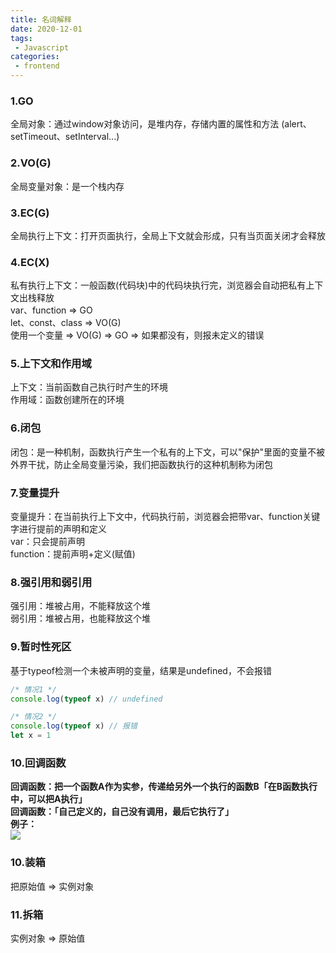 ```yaml
---
title: 名词解释
date: 2020-12-01
tags:
 - Javascript
categories: 
 - frontend
---
```


### 1.GO    
全局对象：通过window对象访问，是堆内存，存储内置的属性和方法 (alert、setTimeout、setInterval...)

### 2.VO(G)    
全局变量对象：是一个栈内存

### 3.EC(G)    
全局执行上下文：打开页面执行，全局上下文就会形成，只有当页面关闭才会释放

### 4.EC(X)
私有执行上下文：一般函数(代码块)中的代码块执行完，浏览器会自动把私有上下文出栈释放      
var、function => GO     
let、const、class => VO(G)      
使用一个变量 => VO(G) => GO => 如果都没有，则报未定义的错误

### 5.上下文和作用域        
上下文：当前函数自己执行时产生的环境        
作用域：函数创建所在的环境

### 6.闭包      
闭包：是一种机制，函数执行产生一个私有的上下文，可以"保护"里面的变量不被外界干扰，防止全局变量污染，我们把函数执行的这种机制称为闭包

### 7.变量提升    
变量提升：在当前执行上下文中，代码执行前，浏览器会把带var、function关键字进行提前的声明和定义       
var：只会提前声明     
function：提前声明+定义(赋值)

### 8.强引用和弱引用        
强引用：堆被占用，不能释放这个堆      
弱引用：堆被占用，也能释放这个堆

### 9.暂时性死区        
基于typeof检测一个未被声明的变量，结果是undefined，不会报错
```js
/* 情况1 */
console.log(typeof x) // undefined

/* 情况2 */
console.log(typeof x) // 报错
let x = 1
```

### 10.回调函数  
**回调函数：把一个函数A作为实参，传递给另外一个执行的函数B「在B函数执行中，可以把A执行」**  
**回调函数：「自己定义的，自己没有调用，最后它执行了」**  
**例子：**  
![](https://leoamazing.gitee.io/blog/img/frontend/2020/1205/7.png)  


### 10.装箱  
把原始值 => 实例对象  

### 11.拆箱   
实例对象 => 原始值  
